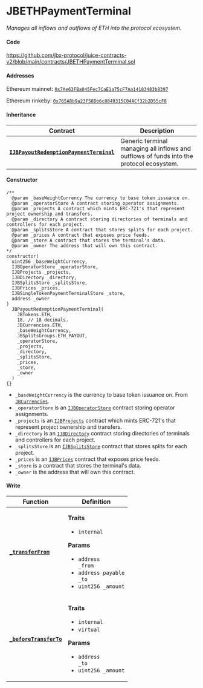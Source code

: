 # JBETHPaymentTerminal

_Manages all inflows and outflows of ETH into the protocol ecosystem._

#### Code

https://github.com/jbx-protocol/juice-contracts-v2/blob/main/contracts/JBETHPaymentTerminal.sol

#### Addresses

Ethereum mainnet: [`0x7Ae63FBa045Fec7CaE1a75cF7Aa14183483b8397`](https://etherscan.io/address/0x7Ae63FBa045Fec7CaE1a75cF7Aa14183483b8397)

Ethereum rinkeby: [`0x765A8b9a23F58Db6c8849315C04ACf32b2D55cF8`](https://rinkeby.etherscan.io/address/0x765A8b9a23F58Db6c8849315C04ACf32b2D55cF8)

#### Inheritance

| Contract                                             | Description                                                                                                                              |
| ------------------------------------------------ | ---------------------------------------------------------------------------------------------------------------------------------------- |
| [**`IJBPayoutRedemptionPaymentTerminal`**](/docs/v4/deprecated/v2/interfaces/ijbpayoutredemptionpaymentterminal.md) | Generic terminal managing all inflows and outflows of funds into the protocol ecosystem. |

#### Constructor

```
/**
  @param _baseWeightCurrency The currency to base token issuance on.
  @param _operatorStore A contract storing operator assignments.
  @param _projects A contract which mints ERC-721's that represent project ownership and transfers.
  @param _directory A contract storing directories of terminals and controllers for each project.
  @param _splitsStore A contract that stores splits for each project.
  @param _prices A contract that exposes price feeds.
  @param _store A contract that stores the terminal's data.
  @param _owner The address that will own this contract.
*/
constructor(
  uint256 _baseWeightCurrency,
  IJBOperatorStore _operatorStore,
  IJBProjects _projects,
  IJBDirectory _directory,
  IJBSplitsStore _splitsStore,
  IJBPrices _prices,
  IJBSingleTokenPaymentTerminalStore _store,
  address _owner
)
  JBPayoutRedemptionPaymentTerminal(
    JBTokens.ETH,
    18, // 18 decimals.
    JBCurrencies.ETH,
    _baseWeightCurrency,
    JBSplitsGroups.ETH_PAYOUT,
    _operatorStore,
    _projects,
    _directory,
    _splitsStore,
    _prices,
    _store,
    _owner
  )
{}
```

* `_baseWeightCurrency` is the currency to base token issuance on. From [`JBCurrencies`](/docs/v4/deprecated/v2/libraries/jbcurrencies.md).
* `_operatorStore` is an [`IJBOperatorStore`](/docs/v4/deprecated/v2/interfaces/ijboperatorstore.md) contract storing operator assignments.
* `_projects` is an [`IJBProjects`](/docs/v4/deprecated/v2/interfaces/ijbprojects.md) contract which mints ERC-721's that represent project ownership and transfers.
* `_directory` is an [`IJBDirectory`](/docs/v4/deprecated/v2/interfaces/ijbdirectory.md) contract storing directories of terminals and controllers for each project.
* `_splitsStore` is an [`IJBSplitsStore`](/docs/v4/deprecated/v2/interfaces/ijbsplitsstore.md) contract that stores splits for each project.
* `_prices` is an [`IJBPrices`](/docs/v4/deprecated/v2/interfaces/ijbprices.md) contract that exposes price feeds.
* `_store` is a contract that stores the terminal's data.
* `_owner` is the address that will own this contract.

#### Write

| Function                                                  | Definition                                                                                                                                                                                                                                                                                                                                                                                                                                                                                                                                                                                                               |
| --------------------------------------------------------- | ------------------------------------------------------------------------------------------------------------------------------------------------------------------------------------------------------------------------------------------------------------------------------------------------------------------------------------------------------------------------------------------------------------------------------------------------------------------------------------------------------------------------------------------------------------------------------------------------------------------------ |
| [**`_transferFrom`**](/docs/v4/deprecated/v2/contracts/or-payment-terminals/jbethpaymentterminal/write/-_transferfrom.md) | <p><strong>Traits</strong></p><ul><li><code>internal</code></li></ul> <p><strong>Params</strong></p><ul><li><code>address _from</code></li><li><code>address payable _to</code></li><li><code>uint256 _amount</code></li></ul>                                                                                                                                                                                                                  |
| [**`_beforeTransferTo`**](/docs/v4/deprecated/v2/contracts/or-payment-terminals/jbethpaymentterminal/write/-_beforetransferto.md) | <p><strong>Traits</strong></p><ul><li><code>internal</code></li><li><code>virtual</code></li></ul> <p><strong>Params</strong></p><ul><li><code>address _to</code></li><li><code>uint256 _amount</code></li></ul>                                                                                                                                                                                                                  |
